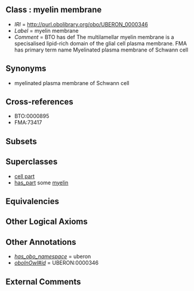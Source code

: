 
## Class : myelin membrane

 * *IRI* = http://purl.obolibrary.org/obo/UBERON_0000346
 * *Label* = myelin membrane
 * *Comment* = BTO has def The multilamellar myelin membrane is a specisalised lipid-rich domain of the glial cell plasma membrane. FMA has primary term name Myelinated plasma membrane of Schwann cell

## Synonyms

 * myelinated plasma membrane of Schwann cell

## Cross-references

 * BTO:0000895
 * FMA:73417

## Subsets


## Superclasses

 * [cell part](../../UBERON/70/UBERON_0000470.md)
 * [has_part](../../BFO/51/BFO_0000051.md) some [myelin](../../UBERON/45/UBERON_0000345.md)

## Equivalencies


## Other Logical Axioms


## Other Annotations

 * *[has_obo_namespace](../../ce/oboInOwl#hasOBONamespace.md)* = uberon
 * *[oboInOwl#id](../../id/oboInOwl#id.md)* = UBERON:0000346

## External Comments

